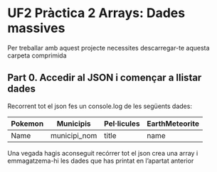 # UF2 Pràctica 2 Arrays: Dades massives
Per treballar amb aquest projecte necessites descarregar-te aquesta carpeta comprimida

## Part 0. Accedir al JSON i començar a llistar dades
Recorrent tot el json fes un console.log de les següents dades:

 | Pokemon | Municipis    | Pel·licules | EarthMeteorite |
 |---------|--------------|-------------|----------------|
 | Name    | municipi_nom | title       | name           |

Una vegada hagis aconseguit recórrer tot el json crea una array i emmagatzema-hi les dades que has printat en l’apartat anterior
